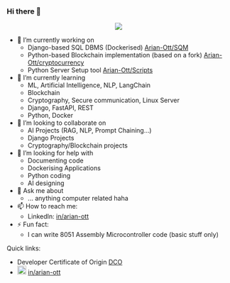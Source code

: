 ### Hi there 👋
<p align="center">
  <img src="https://capsule-render.vercel.app/api?text=Welcome%20to%20my%20GitHub!&animation=fadeIn&type=waving&color=gradient&height=200"/>
</p>

- 🔭 I’m currently working on
  - Django-based SQL DBMS (Dockerised) [Arian-Ott/SQM](https://github.com/Arian-Ott/SQM)
  - Python-based Blockchain implementation (based on a fork) [Arian-Ott/cryptocurrency](https://github.com/Arian-Ott/cryprocurrency)
  - Python Server Setup tool [Arian-Ott/Scripts](https://github.com/Arian-Ott/scripts)
- 🌱 I’m currently learning
  - ML, Artificial Intelligence, NLP, LangChain
  - Blockchain
  - Cryptography, Secure communication, Linux Server
  - Django, FastAPI, REST
  - Python, Docker
- 👯 I’m looking to collaborate on
  - AI Projects (RAG, NLP, Prompt Chaining...)
  - Django Projects
  - Cryptography/Blockchain projects
- 🤔 I’m looking for help with
  - Documenting code
  - Dockerising Applications
  - Python coding
  - AI designing
- 💬 Ask me about
  - ... anything computer related haha
- 📫 How to reach me:
  - LinkedIn: [in/arian-ott](https://linkedin.com/in/arian-ott)
- ⚡ Fun fact:
  - I can write 8051 Assembly Microcontroller code (basic stuff only)
 

Quick links:
- Developer Certificate of Origin [DCO](https://github.com/Arian-Ott/developer-certificate)
- <img src="https://github.com/Arian-Ott/Arian-Ott/assets/88984301/fe85b498-48fe-4d4c-a303-b56e737f74ce" width=20> [in/arian-ott](https://linkedin.com/in/arian-ott)




<!--
**Arian-Ott/Arian-Ott** is a ✨ _special_ ✨ repository because its `README.md` (this file) appears on your GitHub profile.

Here are some ideas to get you started:


-->
